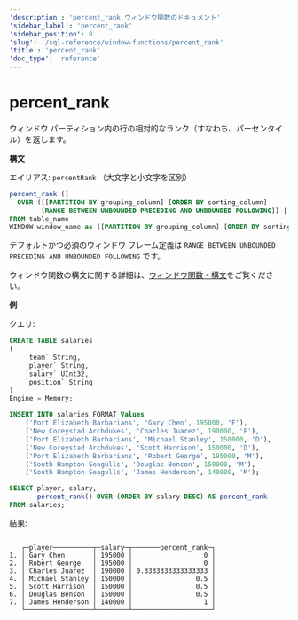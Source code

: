 ```yaml
---
'description': 'percent_rank ウィンドウ関数のドキュメント'
'sidebar_label': 'percent_rank'
'sidebar_position': 8
'slug': '/sql-reference/window-functions/percent_rank'
'title': 'percent_rank'
'doc_type': 'reference'
---
```



# percent_rank

ウィンドウ パーティション内の行の相対的なランク（すなわち、パーセンタイル）を返します。

**構文**

エイリアス: `percentRank` （大文字と小文字を区別）

```sql
percent_rank ()
  OVER ([[PARTITION BY grouping_column] [ORDER BY sorting_column]
        [RANGE BETWEEN UNBOUNDED PRECEDING AND UNBOUNDED FOLLOWING]] | [window_name])
FROM table_name
WINDOW window_name as ([PARTITION BY grouping_column] [ORDER BY sorting_column] RANGE BETWEEN UNBOUNDED PRECEDING AND UNBOUNDED FOLLOWING)
```

デフォルトかつ必須のウィンドウ フレーム定義は `RANGE BETWEEN UNBOUNDED PRECEDING AND UNBOUNDED FOLLOWING` です。

ウィンドウ関数の構文に関する詳細は、[ウィンドウ関数 - 構文](./index.md/#syntax)をご覧ください。

**例**

クエリ:

```sql
CREATE TABLE salaries
(
    `team` String,
    `player` String,
    `salary` UInt32,
    `position` String
)
Engine = Memory;

INSERT INTO salaries FORMAT Values
    ('Port Elizabeth Barbarians', 'Gary Chen', 195000, 'F'),
    ('New Coreystad Archdukes', 'Charles Juarez', 190000, 'F'),
    ('Port Elizabeth Barbarians', 'Michael Stanley', 150000, 'D'),
    ('New Coreystad Archdukes', 'Scott Harrison', 150000, 'D'),
    ('Port Elizabeth Barbarians', 'Robert George', 195000, 'M'),
    ('South Hampton Seagulls', 'Douglas Benson', 150000, 'M'),
    ('South Hampton Seagulls', 'James Henderson', 140000, 'M');
```

```sql
SELECT player, salary,
       percent_rank() OVER (ORDER BY salary DESC) AS percent_rank
FROM salaries;
```

結果:

```response

   ┌─player──────────┬─salary─┬───────percent_rank─┐
1. │ Gary Chen       │ 195000 │                  0 │
2. │ Robert George   │ 195000 │                  0 │
3. │ Charles Juarez  │ 190000 │ 0.3333333333333333 │
4. │ Michael Stanley │ 150000 │                0.5 │
5. │ Scott Harrison  │ 150000 │                0.5 │
6. │ Douglas Benson  │ 150000 │                0.5 │
7. │ James Henderson │ 140000 │                  1 │
   └─────────────────┴────────┴────────────────────┘

```
